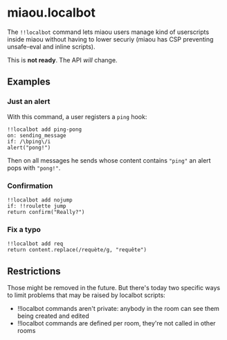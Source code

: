 # miaou.localbot

The `!!localbot` command lets miaou users manage kind of userscripts inside miaou without
having to lower securiy (miaou has CSP preventing unsafe-eval and inline scripts).

This is **not ready**. The API *will* change.

## Examples

### Just an alert

With this command, a user registers a `ping` hook:

	!!localbot add ping-pong
	on: sending_message
	if: /\bping\/i
	alert("pong!")

Then on all messages he sends whose content contains `"ping"` an alert pops with `"pong!"`.

### Confirmation

	!!localbot add nojump
	if: !!roulette jump
	return confirm("Really?")

### Fix a typo

	!!localbot add req
	return content.replace(/requète/g, "requête")

## Restrictions

Those might be removed in the future. But there's today two specific ways to limit problems that may be raised by localbot scripts:

* !!localbot commands aren't private: anybody in the room can see them being created and edited
* !!localbot commands are defined per room, they're not called in other rooms
